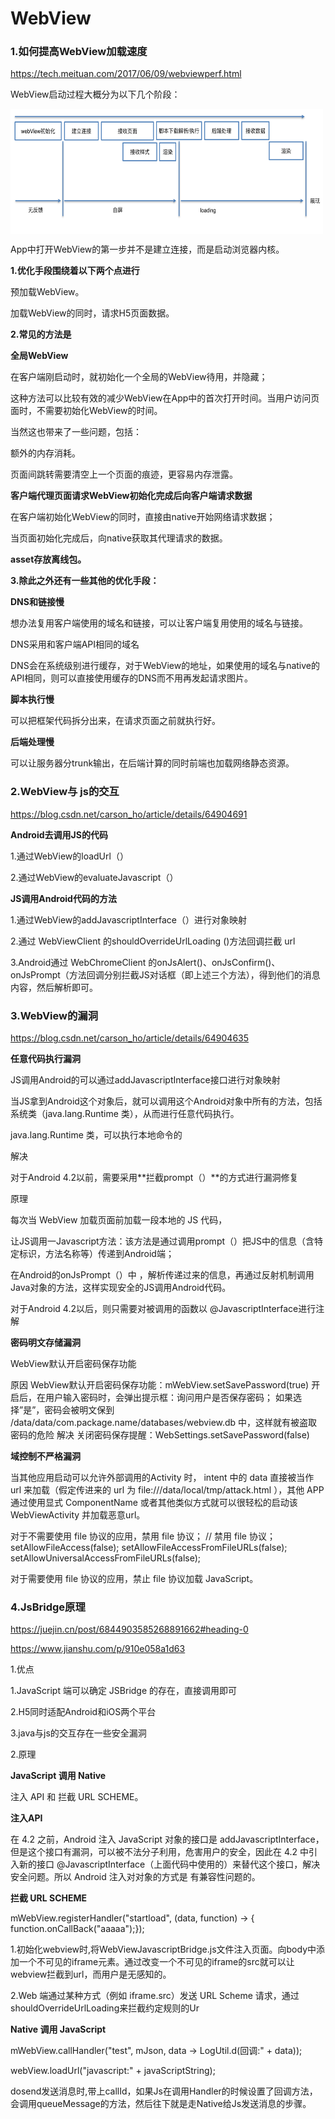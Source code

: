 # WebView

###  1.如何提高WebView加载速度

https://tech.meituan.com/2017/06/09/webviewperf.html

WebView启动过程大概分为以下几个阶段：

 <img src="../img/webview1.png" width = "500" height = "200" alt="图片名称" align=center />

App中打开WebView的第一步并不是建立连接，而是启动浏览器内核。

**1.优化手段围绕着以下两个点进行**

预加载WebView。

加载WebView的同时，请求H5页面数据。

**2.常见的方法是**

**全局WebView**



在客户端刚启动时，就初始化一个全局的WebView待用，并隐藏；

这种方法可以比较有效的减少WebView在App中的首次打开时间。当用户访问页面时，不需要初始化WebView的时间。

当然这也带来了一些问题，包括：

额外的内存消耗。

页面间跳转需要清空上一个页面的痕迹，更容易内存泄露。

**客户端代理页面请求WebView初始化完成后向客户端请求数据**

在客户端初始化WebView的同时，直接由native开始网络请求数据；

当页面初始化完成后，向native获取其代理请求的数据。

**asset存放离线包。**

**3.除此之外还有一些其他的优化手段：**

**DNS和链接慢**

想办法复用客户端使用的域名和链接，可以让客户端复用使用的域名与链接。

DNS采用和客户端API相同的域名

DNS会在系统级别进行缓存，对于WebView的地址，如果使用的域名与native的API相同，则可以直接使用缓存的DNS而不用再发起请求图片。

**脚本执行慢**

可以把框架代码拆分出来，在请求页面之前就执行好。

**后端处理慢**

可以让服务器分trunk输出，在后端计算的同时前端也加载网络静态资源。


###  2.WebView与 js的交互

https://blog.csdn.net/carson_ho/article/details/64904691

 **Android去调用JS的代码**

1.通过WebView的loadUrl（）

2.通过WebView的evaluateJavascript（）

**JS调用Android代码的方法**

1.通过WebView的addJavascriptInterface（）进行对象映射

2.通过 WebViewClient 的shouldOverrideUrlLoading ()方法回调拦截 url

3.Android通过 WebChromeClient 的onJsAlert()、onJsConfirm()、onJsPrompt（方法回调分别拦截JS对话框（即上述三个方法），得到他们的消息内容，然后解析即可。

###  3.WebView的漏洞

https://blog.csdn.net/carson_ho/article/details/64904635


**任意代码执行漏洞**

JS调用Android的可以通过addJavascriptInterface接口进行对象映射

当JS拿到Android这个对象后，就可以调用这个Android对象中所有的方法，包括系统类（java.lang.Runtime 类），从而进行任意代码执行。

 java.lang.Runtime 类，可以执行本地命令的

 解决

对于Android 4.2以前，需要采用**拦截prompt（）**的方式进行漏洞修复

原理

每次当 WebView 加载页面前加载一段本地的 JS 代码，

让JS调用一Javascript方法：该方法是通过调用prompt（）把JS中的信息（含特定标识，方法名称等）传递到Android端；

在Android的onJsPrompt（）中 ，解析传递过来的信息，再通过反射机制调用Java对象的方法，这样实现安全的JS调用Android代码。

对于Android 4.2以后，则只需要对被调用的函数以 @JavascriptInterface进行注解

**密码明文存储漏洞**

WebView默认开启密码保存功能

原因 WebView默认开启密码保存功能：mWebView.setSavePassword(true) 开启后，在用户输入密码时，会弹出提示框：询问用户是否保存密码； 如果选择”是”，密码会被明文保到 /data/data/com.package.name/databases/webview.db 中，这样就有被盗取密码的危险 解决 关闭密码保存提醒：WebSettings.setSavePassword(false)

**域控制不严格漏洞**

当其他应用启动可以允许外部调用的Activity 时， intent 中的 data 直接被当作 url 来加载（假定传进来的 url 为 file:///data/local/tmp/attack.html ），其他 APP 通过使用显式 ComponentName 或者其他类似方式就可以很轻松的启动该 WebViewActivity 并加载恶意url。

对于不需要使用 file 协议的应用，禁用 file 协议；
// 禁用 file 协议；
setAllowFileAccess(false);
setAllowFileAccessFromFileURLs(false);
setAllowUniversalAccessFromFileURLs(false);

对于需要使用 file 协议的应用，禁止 file 协议加载 JavaScript。


###  4.JsBridge原理


https://juejin.cn/post/6844903585268891662#heading-0

https://www.jianshu.com/p/910e058a1d63

1.优点

1.JavaScript 端可以确定 JSBridge 的存在，直接调用即可

2.H5同时适配Android和iOS两个平台

3.java与js的交互存在一些安全漏洞

2.原理

**JavaScript 调用 Native**

注入 API 和 拦截 URL SCHEME。

 **注入API**

在 4.2 之前，Android 注入 JavaScript 对象的接口是 addJavascriptInterface，但是这个接口有漏洞，可以被不法分子利用，危害用户的安全，因此在 4.2 中引入新的接口 @JavascriptInterface（上面代码中使用的）来替代这个接口，解决安全问题。所以 Android 注入对对象的方式是 有兼容性问题的。

**拦截 URL SCHEME**

mWebView.registerHandler("startload", (data, function) -> {  function.onCallBack("aaaaa");});

1.初始化webview时,将WebViewJavascriptBridge.js文件注入页面。向body中添加一个不可见的iframe元素。通过改变一个不可见的iframe的src就可以让webview拦截到url，而用户是无感知的。

2.Web 端通过某种方式（例如 iframe.src）发送 URL Scheme 请求，通过shouldOverrideUrlLoading来拦截约定规则的Ur


**Native 调用 JavaScript**

mWebView.callHandler("test", mJson, data -> LogUtil.d(回调:" + data));

webView.loadUrl("javascript:" + javaScriptString);

dosend发送消息时,带上callId，如果Js在调用Handler的时候设置了回调方法，会调用queueMessage的方法，然后往下就是走Native给Js发送消息的步骤。



